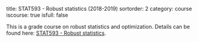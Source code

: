 title: STAT593 - Robust statistics (2018-2019)
sortorder: 2
category: course
iscourse: true
isfull: false

This is a grade course on robust statistics and optimization. Details can be found here: [STAT593 - Robust statistics](STAT593.html).
